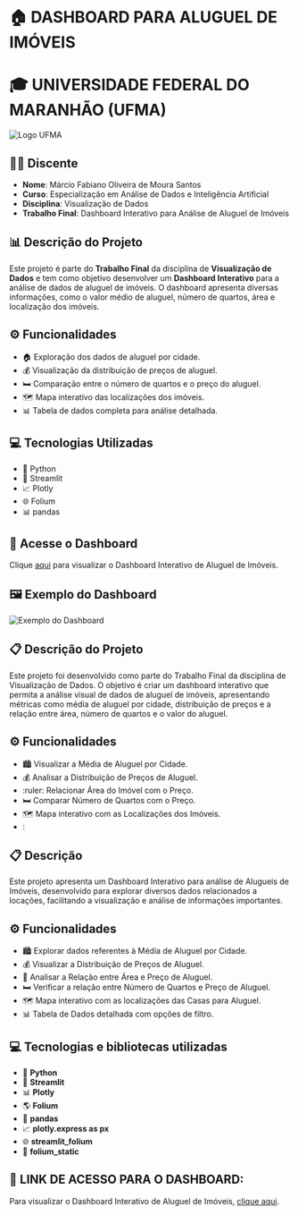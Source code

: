 # :house: DASHBOARD PARA ALUGUEL DE IMÓVEIS

# :mortar_board: **UNIVERSIDADE FEDERAL DO MARANHÃO (UFMA)**
![Logo UFMA](https://www.ufma.br/portalUFMA/tpl/imagens/logoHeader.png)

## :student: **Discente**
- **Nome**: Márcio Fabiano Oliveira de Moura Santos
- **Curso**: Especialização em Análise de Dados e Inteligência Artificial
- **Disciplina**: Visualização de Dados
- **Trabalho Final**: Dashboard Interativo para Análise de Aluguel de Imóveis

## :bar_chart: **Descrição do Projeto**
Este projeto é parte do **Trabalho Final** da disciplina de **Visualização de Dados** e tem como objetivo desenvolver um **Dashboard Interativo** para a análise de dados de aluguel de imóveis. O dashboard apresenta diversas informações, como o valor médio de aluguel, número de quartos, área e localização dos imóveis.

## :gear: **Funcionalidades**
- :house: Exploração dos dados de aluguel por cidade.
- :moneybag: Visualização da distribuição de preços de aluguel.
- :bed: Comparação entre o número de quartos e o preço do aluguel.
- :world_map: Mapa interativo das localizações dos imóveis.
- :bar_chart: Tabela de dados completa para análise detalhada.

## :computer: **Tecnologias Utilizadas**
- :snake: Python
- :rocket: Streamlit
- :chart_with_upwards_trend: Plotly
- :globe_with_meridians: Folium
- :bar_chart: pandas

## :link: **Acesse o Dashboard**
Clique [aqui](https://trabalhofinal-nqzekz2tvf6gzh6zki95qv.streamlit.app/) para visualizar o Dashboard Interativo de Aluguel de Imóveis.

## :framed_picture: **Exemplo do Dashboard**
![Exemplo do Dashboard](images/dashboard_example.png)


## :clipboard: Descrição do Projeto
Este projeto foi desenvolvido como parte do Trabalho Final da disciplina de Visualização de Dados. O objetivo é criar um dashboard interativo que permita a análise visual de dados de aluguel de imóveis, apresentando métricas como média de aluguel por cidade, distribuição de preços e a relação entre área, número de quartos e o valor do aluguel.

## :gear: Funcionalidades
- :cityscape: Visualizar a Média de Aluguel por Cidade.
- :moneybag: Analisar a Distribuição de Preços de Aluguel.
- :ruler: Relacionar Área do Imóvel com o Preço.
- :bed: Comparar Número de Quartos com o Preço.
- :world_map: Mapa interativo com as Localizações dos Imóveis.
- :


## :clipboard: Descrição
Este projeto apresenta um Dashboard Interativo para análise de Alugueis de Imóveis, desenvolvido para explorar diversos dados relacionados a locações, facilitando a visualização e análise de informações importantes.

## :gear: Funcionalidades
- :cityscape: Explorar dados referentes à Média de Aluguel por Cidade.
- :moneybag: Visualizar a Distribuição de Preços de Aluguel.
- :straight_ruler: Analisar a Relação entre Área e Preço de Aluguel.
- :bed: Verificar a relação entre Número de Quartos e Preço de Aluguel.
- :world_map: Mapa interativo com as localizações das Casas para Aluguel.
- :bar_chart: Tabela de Dados detalhada com opções de filtro.

## :computer: Tecnologias e bibliotecas utilizadas
- :snake: **Python**
- :rocket: **Streamlit**
- :bar_chart: **Plotly**
- :earth_americas: **Folium**
- :page_facing_up: **pandas**
- :chart_with_upwards_trend: **plotly.express as px**
- :globe_with_meridians: **streamlit_folium**
- :compass: **folium_static**

## :link: LINK DE ACESSO PARA O DASHBOARD:
Para visualizar o Dashboard Interativo de Aluguel de Imóveis, [clique aqui](https://trabalhofinal-nqzekz2tvf6gzh6zki95qv.streamlit.app/).
